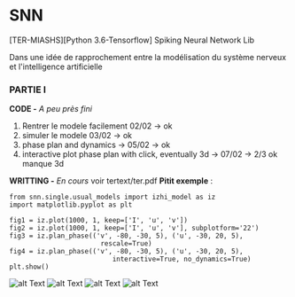 # SNN
[TER-MIASHS][Python 3.6-Tensorflow] Spiking Neural Network Lib

Dans une idée de rapprochement entre la modélisation du système nerveux et l'intelligence artificielle

### PARTIE I

**CODE -** *A peu près fini*
1. Rentrer le modele facilement 02/02 -> ok 
2. simuler le modele 03/02 -> ok
3. phase plan and dynamics -> 05/02 -> ok
4. interactive plot phase plan with click, eventually 3d -> 07/02 -> 2/3 ok manque 3d

**WRITTING -** *En cours*
voir tertext/ter.pdf
**Pitit exemple** :
```
from snn.single.usual_models import izhi_model as iz
import matplotlib.pyplot as plt

fig1 = iz.plot(1000, 1, keep=['I', 'u', 'v'])
fig2 = iz.plot(1000, 1, keep=['I', 'u', 'v'], subplotform='22')
fig3 = iz.plan_phase(('v', -80, -30, 5), ('u', -30, 20, 5),
                       rescale=True)
fig4 = iz.plan_phase(('v', -80, -30, 5), ('u', -30, 20, 5),
                          interactive=True, no_dynamics=True)
plt.show()
```

![alt Text](https://user-images.githubusercontent.com/27825602/36076476-e6d45882-0f5c-11e8-95d9-1e9a16462bbc.JPG)
![alt Text](https://user-images.githubusercontent.com/27825602/36076477-e7ec5936-0f5c-11e8-9830-e70f3b350b75.JPG)
![alt Text](https://user-images.githubusercontent.com/27825602/36076478-e993eede-0f5c-11e8-99e9-2dd3d4f44b07.JPG)
![alt Text](https://user-images.githubusercontent.com/27825602/36076474-e60e1bcc-0f5c-11e8-9dba-75ee33e47904.gif)


